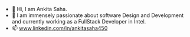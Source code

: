- 👋 Hi, I am Ankita Saha.
- 👀 I am immensely passionate about software Design and Development and currently working as a FullStack Developer in Intel. 
- 📫 www.linkedin.com/in/ankitasaha450

<!---
sahaanki450/sahaanki450 is a ✨ special ✨ repository because its `README.md` (this file) appears on your GitHub profile.
You can click the Preview link to take a look at your changes.
--->

